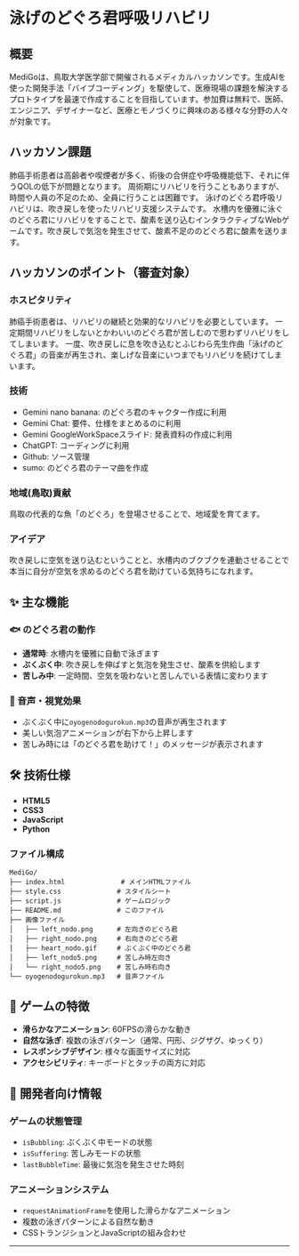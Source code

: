 # 泳げのどぐろ君呼吸リハビリ

##  概要
MediGoは、鳥取大学医学部で開催されるメディカルハッカソンです。生成AIを使った開発手法「バイブコーディング」を駆使して、医療現場の課題を解決するプロトタイプを最速で作成することを目指しています。参加費は無料で、医師、エンジニア、デザイナーなど、医療とモノづくりに興味のある様々な分野の人々が対象です。

##  ハッカソン課題
肺癌手術患者は高齢者や喫煙者が多く、術後の合併症や呼吸機能低下、それに伴うQOLの低下が問題となります。
周術期にリハビリを行うこともありますが、時間や人員の不足のため、全員に行うことは困難です。
泳げのどぐろ君呼吸リハビリは、吹き戻しを使ったリハビリ支援システムです。
水槽内を優雅に泳ぐのどぐろ君にリハビリをすることで、酸素を送り込むインタラクティブなWebゲームです。吹き戻しで気泡を発生させて、酸素不足ののどぐろ君に酸素を送ります。

## ハッカソンのポイント（審査対象）
### ホスピタリティ
肺癌手術患者は、リハビリの継続と効果的なリハビリを必要としています。
一定期間リハビリをしないとかわいいのどぐろ君が苦しむので思わずリハビリをしてしまいます。
一度、吹き戻しに息を吹き込むとふじわら先生作曲「泳げのどぐろ君」の音楽が再生され、楽しげな音楽にいつまでもリハビリを続けてしまいます。

### 技術
- Gemini nano banana: のどぐろ君のキャクター作成に利用
- Gemini Chat: 要件、仕様をまとめるのに利用
- Gemini GoogleWorkSpaceスライド: 発表資料の作成に利用
- ChatGPT: コーディングに利用
- Github: ソース管理
- sumo: のどぐろ君のテーマ曲を作成

### 地域(鳥取)貢献
鳥取の代表的な魚「のどぐろ」を登場させることで、地域愛を育てます。

### アイデア
吹き戻しに空気を送り込むということと、水槽内のブクブクを連動させることで本当に自分が空気を求めるのどぐろ君を助けている気持ちになれます。


## ✨ 主な機能

### 🐟 のどぐろ君の動作
- **通常時**: 水槽内を優雅に自動で泳ぎます
- **ぶくぶく中**: 吹き戻しを伸ばすと気泡を発生させ、酸素を供給します
- **苦しみ中**: 一定時間、空気を吸わないと苦しんでいる表情に変わります

### 🎵 音声・視覚効果
- ぶくぶく中に`oyogenodogurokun.mp3`の音声が再生されます
- 美しい気泡アニメーションが右下から上昇します
- 苦しみ時には「のどぐろ君を助けて！」のメッセージが表示されます


## 🛠️ 技術仕様
- **HTML5**
- **CSS3**
- **JavaScript**
- **Python**



### ファイル構成
```
MediGo/
├── index.html              # メインHTMLファイル
├── style.css              # スタイルシート
├── script.js              # ゲームロジック
├── README.md              # このファイル
├── 画像ファイル
│   ├── left_nodo.png      # 左向きのどぐろ君
│   ├── right_nodo.png     # 右向きのどぐろ君
│   ├── heart_nodo.gif     # ぶくぶく中のどぐろ君
│   ├── left_nodo5.png     # 苦しみ時左向き
│   └── right_nodo5.png    # 苦しみ時右向き
└── oyogenodogurokun.mp3   # 音声ファイル
```


## 🎨 ゲームの特徴

- **滑らかなアニメーション**: 60FPSの滑らかな動き
- **自然な泳ぎ**: 複数の泳ぎパターン（通常、円形、ジグザグ、ゆっくり）
- **レスポンシブデザイン**: 様々な画面サイズに対応
- **アクセシビリティ**: キーボードとタッチの両方に対応

## 🔧 開発者向け情報

### ゲームの状態管理
- `isBubbling`: ぶくぶく中モードの状態
- `isSuffering`: 苦しみモードの状態
- `lastBubbleTime`: 最後に気泡を発生させた時刻

### アニメーションシステム
- `requestAnimationFrame`を使用した滑らかなアニメーション
- 複数の泳ぎパターンによる自然な動き
- CSSトランジションとJavaScriptの組み合わせ


---



